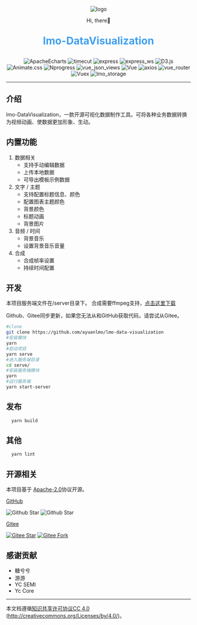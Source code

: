 <p align="center">
	<img alt="logo" src="https://cdn.ayuanlmo.cn/lmo_loso_r.png">
</p>
<p align="center">
	Hi, there👋
</p>
<h1 align="center" style="margin: 30px 0 30px; font-weight: bold;color:#409fee;">lmo-DataVisualization</h1>
<p align="center">
    <img src="https://img.shields.io/badge/ApacheEcharts-5.0 -blue.svg" alt="ApacheEcharts">
    <img src="https://img.shields.io/badge/timecut-0.3.3 -blue.svg" alt="timecut">
    <img src="https://img.shields.io/badge/Express-4.18.1 -blue.svg" alt="express">
    <img src="https://img.shields.io/badge/Express_ws-5.0.2 -blue.svg" alt="express_ws">
    <img src="https://img.shields.io/badge/D3.js-5.16.0 -blue.svg" alt="D3.js">
    <img src="https://img.shields.io/badge/Animate.css-3.5.1 -green.svg" alt="Animate.css">
    <img src="https://img.shields.io/badge/Nprogress-0.2.0 -green.svg" alt="Nprogress">
    <img src="https://img.shields.io/badge/vue_json_views-1.3.0 -green.svg" alt="vue_json_views">
    <img src="https://img.shields.io/badge/Vue-2.6.11 -green.svg" alt="Vue">
    <img src="https://img.shields.io/badge/axios-0.25.0 -green.svg" alt="axios">
    <img src="https://img.shields.io/badge/Vue_Router-3.2.0 -green.svg" alt="vue_router">
    <img src="https://img.shields.io/badge/Vuex-3.4.0 -green.svg" alt="Vuex">
    <img src="https://img.shields.io/badge/lmo_storage-1.0.3 -green.svg" alt="lmo_storage">
</p>

---

## 介绍
lmo-DataVisualization，一款开源可视化数据制作工具。可将各种业务数据转换为视频动画、使数据更加形象、生动。

## 内置功能
1. 数据相关
   - 支持手动编辑数据
   - 上传本地数据
   - 可导出模板示例数据
2. 文字 / 主题
    - 支持配置标题信息、颜色
    - 配置图表主题颜色
    - 背景颜色
    - 标题动画
    - 背景图片
3. 音频 / 时间
    - 背景音乐
    - 设置背景音乐音量
4. 合成
   - 合成帧率设置
   - 持续时间配置

## 开发
本项目服务端文件在/server目录下。 合成需要ffmpeg支持，[点击这里下载](https://ffmpeg.org/download.html)</a>

Github、Gitee同步更新，如果您无法从和GitHub获取代码，请尝试从Gitee。
```bash
#clone
git clone https://github.com/ayuanlmo/lmo-data-visualization
#安装模块
yarn
#启动项目
yarn serve
#进入服务端目录
cd serve/
#安装服务端模块
yarn
#运行服务端
yarn start-server
```
## 发布
```bash
  yarn build
```
## 其他
```bash
  yarn lint
```
## 开源相关
本项目基于 [Apache-2.0](https://gitee.com/ayuanlmo/lmo-data-visualization/blob/master/LICENSE)协议开源。

[GitHub](https://github.com/ayuanlmo/lmo-data-visualization)

![Github Star](https://img.shields.io/github/stars/ayuanlmo/lmo-data-visualization?logo=github)
![Github Star](https://img.shields.io/github/forks/ayuanlmo/lmo-data-visualization?logo=github)

[Gitee](https://gitee.com/ayuanlmo/lmo-data-visualization)

[![Gitee Star](https://gitee.com/ayuanlmo/lmo-data-visualization/badge/star.svg?theme=dark)](https://gitee.com/ayuanlmo/lmo-data-visualization/stargazers)
[![Gitee Fork](https://gitee.com/ayuanlmo/lmo-data-visualization/badge/fork.svg?theme=dark)](https://gitee.com/ayuanlmo/lmo-data-visualization/members)


## 感谢贡献
- 糖兮兮
- 游游
- YC SEMI
- Yc Core
---
本文档遵循[知识共享许可协议CC 4.0](https://creativecommons.org/licenses/by/4.0/) (http://creativecommons.org/Licenses/by/4.0/)。
